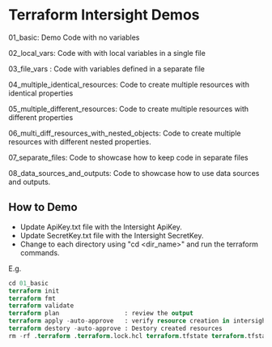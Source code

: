 # Terraform Intersight Demos

01_basic: Demo Code with no variables

02_local_vars: Code with with local variables in a single file

03_file_vars : Code with variables defined in a separate file

04_multiple_identical_resources: Code to create multiple resources with identical properties

05_multiple_different_resources: Code to create multiple resources with different properties

06_multi_diff_resources_with_nested_objects: Code to create multiple resources with different nested properties.

07_separate_files: Code to showcase how to keep code in separate files

08_data_sources_and_outputs: Code to showcase how to use data sources and outputs.


## How to Demo
- Update ApiKey.txt file with the Intersight ApiKey.
- Update SecretKey.txt file with the Intersight SecretKey.
- Change to each directory using "cd <dir_name>" and run the terraform commands. 

E.g.
```terraform
cd 01_basic
terraform init
terraform fmt
terraform validate
terraform plan                  : review the output
terraform apply -auto-approve   : verify resource creation in intersight with all the properties defined in variables file.
terraform destory -auto-approve : Destory created resources 
rm -rf .terraform .terraform.lock.hcl terraform.tfstate terraform.tfstate.backup  : Remove provider, state files once done.
```
